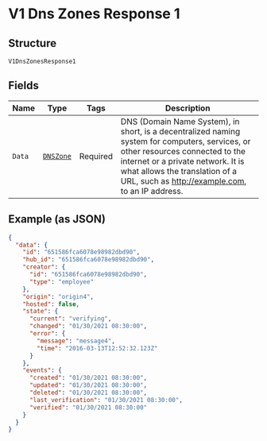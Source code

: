 
# V1 Dns Zones Response 1

## Structure

`V1DnsZonesResponse1`

## Fields

| Name | Type | Tags | Description |
|  --- | --- | --- | --- |
| `Data` | [`DNSZone`](../../doc/models/dns-zone.md) | Required | DNS (Domain Name System), in short, is a decentralized naming system for computers, services, or other resources connected to the internet or a private network. It is what allows the translation of a URL, such as http://example.com, to an IP address. |

## Example (as JSON)

```json
{
  "data": {
    "id": "651586fca6078e98982dbd90",
    "hub_id": "651586fca6078e98982dbd90",
    "creator": {
      "id": "651586fca6078e98982dbd90",
      "type": "employee"
    },
    "origin": "origin4",
    "hosted": false,
    "state": {
      "current": "verifying",
      "changed": "01/30/2021 08:30:00",
      "error": {
        "message": "message4",
        "time": "2016-03-13T12:52:32.123Z"
      }
    },
    "events": {
      "created": "01/30/2021 08:30:00",
      "updated": "01/30/2021 08:30:00",
      "deleted": "01/30/2021 08:30:00",
      "last_verification": "01/30/2021 08:30:00",
      "verified": "01/30/2021 08:30:00"
    }
  }
}
```

